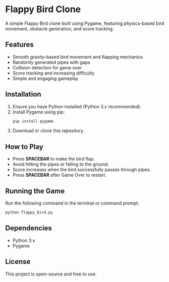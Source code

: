 # Flappy Bird Clone
A simple Flappy Bird clone built using Pygame, featuring physics-based bird movement, obstacle generation, and score tracking.

## Features
- Smooth gravity-based bird movement and flapping mechanics
- Randomly generated pipes with gaps
- Collision detection for game over
- Score tracking and increasing difficulty
- Simple and engaging gameplay

## Installation
1. Ensure you have Python installed (Python 3.x recommended).
2. Install Pygame using pip:
   ```sh
   pip install pygame
   ```
3. Download or clone this repository.

## How to Play
- Press **SPACEBAR** to make the bird flap.
- Avoid hitting the pipes or falling to the ground.
- Score increases when the bird successfully passes through pipes.
- Press **SPACEBAR** after Game Over to restart.

## Running the Game
Run the following command in the terminal or command prompt:
```sh
python flappy_bird.py
```

## Dependencies
- Python 3.x
- Pygame

## License
This project is open-source and free to use.

